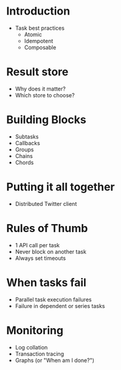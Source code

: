# Introduction
 * Task best practices
   * Atomic
   * Idempotent
   * Composable

# Result store
 * Why does it matter?
 * Which store to choose?

# Building Blocks
 * Subtasks
 * Callbacks
 * Groups
 * Chains
 * Chords

# Putting it all together
 * Distributed Twitter client

# Rules of Thumb
 * 1 API call per task
 * Never block on another task
 * Always set timeouts

# When tasks fail
 * Parallel task execution failures
 * Failure in dependent or series tasks

# Monitoring
 * Log collation
 * Transaction tracing
 * Graphs (or "When am I done?")
